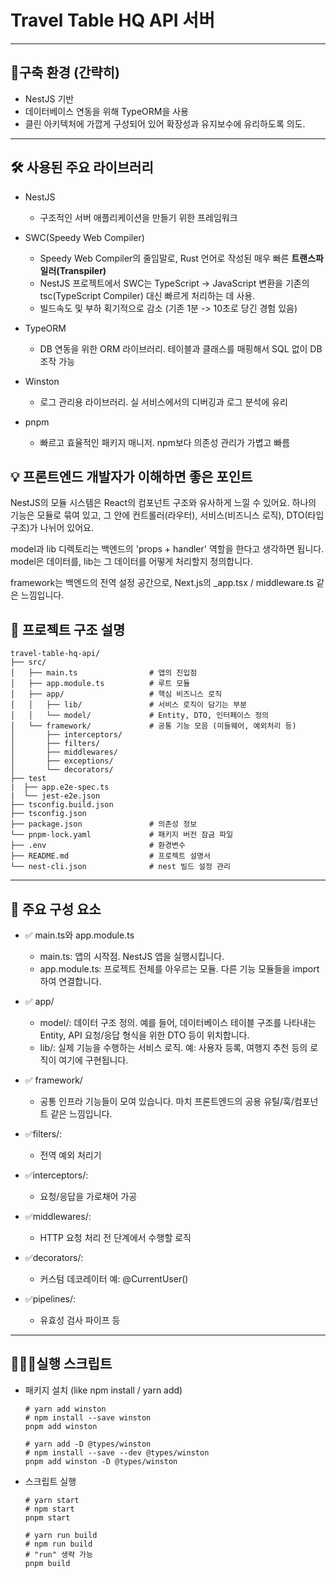 # Travel Table HQ API 서버

---

## 🧬구축 환경 (간략히)

- NestJS 기반
- 데이터베이스 연동을 위해 TypeORM을 사용
- 클린 아키텍처에 가깝게 구성되어 있어 확장성과 유지보수에 유리하도록 의도.

---

## 🛠 사용된 주요 라이브러리

- NestJS
    - 구조적인 서버 애플리케이션을 만들기 위한 프레임워크

- SWC(Speedy Web Compiler)
    - Speedy Web Compiler의 줄임말로, Rust 언어로 작성된 매우 빠른 **트랜스파일러(Transpiler)**
    - NestJS 프로젝트에서 SWC는 TypeScript → JavaScript 변환을 기존의 tsc(TypeScript Compiler) 대신 빠르게 처리하는 데 사용.
    - 빌드속도 및 부하 획기적으로 감소 (기존 1분 -> 10초로 당긴 경험 있음)

- TypeORM
    - DB 연동을 위한 ORM 라이브러리. 테이블과 클래스를 매핑해서 SQL 없이 DB 조작 가능

- Winston
    - 로그 관리용 라이브러리. 실 서비스에서의 디버깅과 로그 분석에 유리

- pnpm
    - 빠르고 효율적인 패키지 매니저. npm보다 의존성 관리가 가볍고 빠름

## 💡 프론트엔드 개발자가 이해하면 좋은 포인트
NestJS의 모듈 시스템은 React의 컴포넌트 구조와 유사하게 느낄 수 있어요. 하나의 기능은 모듈로 묶여 있고, 그 안에 컨트롤러(라우터), 서비스(비즈니스 로직), DTO(타입 구조)가 나뉘어 있어요.

model과 lib 디렉토리는 백엔드의 'props + handler' 역할을 한다고 생각하면 됩니다. model은 데이터를, lib는 그 데이터를 어떻게 처리할지 정의합니다.

framework는 백엔드의 전역 설정 공간으로, Next.js의 _app.tsx / middleware.ts 같은 느낌입니다.

## 📁 프로젝트 구조 설명

```
travel-table-hq-api/
├── src/
│   ├── main.ts                # 앱의 진입점
│   ├── app.module.ts          # 루트 모듈
│   ├── app/                   # 핵심 비즈니스 로직
│   │   ├── lib/               # 서비스 로직이 담기는 부분
│   │   └── model/             # Entity, DTO, 인터페이스 정의
│   └── framework/             # 공통 기능 모음 (미들웨어, 예외처리 등)
│       ├── interceptors/      
│       ├── filters/           
│       ├── middlewares/       
│       ├── exceptions/        
│       └── decorators/        
├── test
|  ├── app.e2e-spec.ts
|  └── jest-e2e.json
├── tsconfig.build.json
├── tsconfig.json
├── package.json               # 의존성 정보
└── pnpm-lock.yaml             # 패키지 버전 잠금 파일
├── .env                       # 환경변수
├── README.md                  # 프로젝트 설명서
└── nest-cli.json              # nest 빌드 설정 관리
```

---

## 🧱 주요 구성 요소

- ✅ main.ts와 app.module.ts
    - main.ts: 앱의 시작점. NestJS 앱을 실행시킵니다.
    - app.module.ts: 프로젝트 전체를 아우르는 모듈. 다른 기능 모듈들을 import하여 연결합니다.

- ✅ app/
    - model/: 데이터 구조 정의. 예를 들어, 데이터베이스 테이블 구조를 나타내는 Entity, API 요청/응답 형식을 위한 DTO 등이 위치합니다.
    - lib/: 실제 기능을 수행하는 서비스 로직. 예: 사용자 등록, 여행지 추천 등의 로직이 여기에 구현됩니다.

- ✅ framework/
    - 공통 인프라 기능들이 모여 있습니다. 마치 프론트엔드의 공용 유틸/훅/컴포넌트 같은 느낌입니다.

- ✅filters/:
    - 전역 예외 처리기

- ✅interceptors/:
    - 요청/응답을 가로채어 가공

- ✅middlewares/:
    - HTTP 요청 처리 전 단계에서 수행할 로직

- ✅decorators/:
    - 커스텀 데코레이터 예: @CurrentUser()

- ✅pipelines/:
    - 유효성 검사 파이프 등

--- 

## 🧑🏻‍💻실행 스크립트

- 패키지 설치 (like npm install / yarn add)
  ```shell
  # yarn add winston
  # npm install --save winston
  pnpm add winston
  
  # yarn add -D @types/winston
  # npm install --save --dev @types/winston
  pnpm add winston -D @types/winston
  ```
- 스크립트 실행
  ```shell
  # yarn start
  # npm start
  pnpm start
  
  # yarn run build
  # npm run build
  # "run" 생략 가능
  pnpm build
  ```